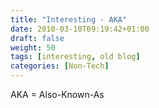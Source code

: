```yaml
---
title: "Interesting - AKA"
date: 2010-03-10T09:19:42+01:00
draft: false
weight: 50
tags: [interesting, old blog]
categories: [Non-Tech]
---
```


AKA = Also-Known-As

